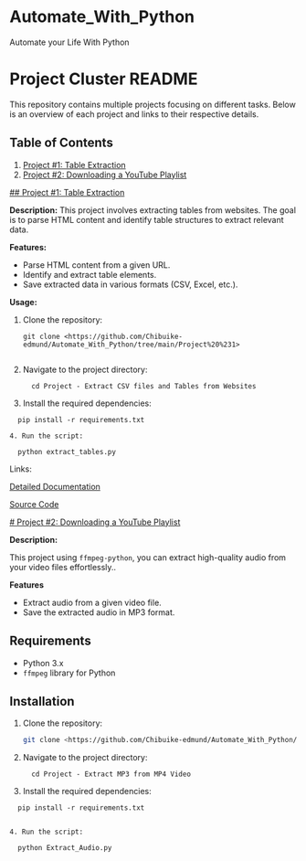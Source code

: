 # Automate_With_Python
Automate your Life With Python

# Project Cluster README

This repository contains multiple projects focusing on different tasks. Below is an overview of each project and links to their respective details.

## Table of Contents
1. [Project #1: Table Extraction](#project-1-table-extraction)
2. [Project #2: Downloading a YouTube Playlist](#project-2-downloading-a-youtube-playlist)

[## Project #1: Table Extraction](https://github.com/Chibuike-edmund/Automate_With_Python/tree/main/Project%20-%20Extract%20CSV%20files%20and%20Tables%20from%20Websites)

**Description:**
This project involves extracting tables from websites. The goal is to parse HTML content and identify table structures to extract relevant data.

**Features:**

- Parse HTML content from a given URL.
- Identify and extract table elements.
- Save extracted data in various formats (CSV, Excel, etc.).

**Usage:**

1. Clone the repository:

   ```
   git clone <https://github.com/Chibuike-edmund/Automate_With_Python/tree/main/Project%20%231>


2. Navigate to the project directory:

   ```
     cd Project - Extract CSV files and Tables from Websites

3. Install the required dependencies:

  ```
    pip install -r requirements.txt

4. Run the script:

   ```
      python extract_tables.py

Links:

[Detailed Documentation](https://github.com/Chibuike-edmund/Automate_With_Python/tree/main/Project%20%231#readme)

[Source Code](https://github.com/Chibuike-edmund/Automate_With_Python/blob/main/Project%20%231/Extract%20CSV%20files%20and%20Tables%20from%20Websites.ipynb)


[# Project #2: Downloading a YouTube Playlist](https://github.com/Chibuike-edmund/Automate_With_Python/tree/main/Project%20-%20Extract%20MP3%20from%20MP4%20Video)

**Description:**

This project using ```ffmpeg-python```, you can extract high-quality audio from your video files effortlessly..

 **Features**

- Extract audio from a given video file.
- Save the extracted audio in MP3 format.

## Requirements

- Python 3.x
- `ffmpeg` library for Python

## Installation

1. Clone the repository:
   ```sh
   git clone <https://github.com/Chibuike-edmund/Automate_With_Python/tree/main/Project%20-%20Extract%20MP3%20from%20MP4%20Video>

2. Navigate to the project directory:

   ```
     cd Project - Extract MP3 from MP4 Video

3. Install the required dependencies:

  ```
    pip install -r requirements.txt


4. Run the script:

   ``` 
      python Extract_Audio.py